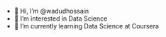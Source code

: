 - 👋 Hi, I’m @wadudhossain
- 👀 I’m interested in Data Science
- 🌱 I’m currently learning Data Science at Coursera
